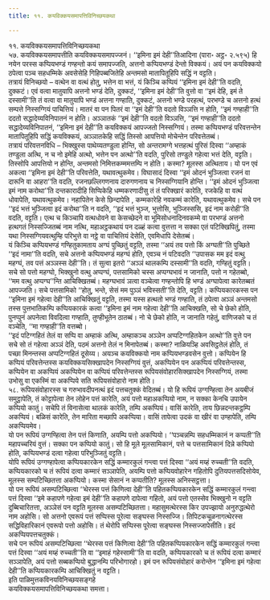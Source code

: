 ```yaml
---
title: ११. कयविक्कयसमापत्तिविनिच्छयकथा

---
```

११. कयविक्कयसमापत्तिविनिच्छयकथा  
५७. कयविक्कयसमापत्तीति कयविक्कयसमापज्जनं। ‘‘इमिना इमं देही’’तिआदिना (पारा॰ अट्ठ॰ २.५९५) हि नयेन परस्स कप्पियभण्डं गण्हन्तो कयं समापज्जति, अत्तनो कप्पियभण्डं देन्तो विक्कयं। अयं पन कयविक्कयो ठपेत्वा पञ्च सहधम्मिके अवसेसेहि गिहिपब्बजितेहि अन्तमसो मातापितूहिपि सद्धिं न वट्टति।  
तत्रायं विनिच्छयो – वत्थेन वा वत्थं होतु, भत्तेन वा भत्तं, यं किञ्चि कप्पियं ‘‘इमिना इमं देही’’ति वदति, दुक्कटं। एवं वत्वा मातुयापि अत्तनो भण्डं देति, दुक्कटं, ‘‘इमिना इमं देही’’ति वुत्तो वा ‘‘इमं देहि, इमं ते दस्सामी’’ति तं वत्वा वा मातुयापि भण्डं अत्तना गण्हाति, दुक्कटं, अत्तनो भण्डे परहत्थं, परभण्डे च अत्तनो हत्थं सम्पत्ते निस्सग्गियं पाचित्तियं। मातरं वा पन पितरं वा ‘‘इमं देही’’ति वदतो विञ्ञत्ति न होति, ‘‘इमं गण्हाही’’ति ददतो सद्धादेय्यविनिपातनं न होति। अञ्ञातकं ‘‘इमं देही’’ति वदतो विञ्ञत्ति, ‘‘इमं गण्हाही’’ति ददतो सद्धादेय्यविनिपातनं, ‘‘इमिना इमं देही’’ति कयविक्कयं आपज्जतो निस्सग्गियं। तस्मा कप्पियभण्डं परिवत्तन्तेन मातापितूहिपि सद्धिं कयविक्कयं, अञ्ञातकेहि सद्धिं तिस्सो आपत्तियो मोचेन्तेन परिवत्तेतब्बं।  
तत्रायं परिवत्तनविधि – भिक्खुस्स पाथेय्यतण्डुला होन्ति, सो अन्तरामग्गे भत्तहत्थं पुरिसं दिस्वा ‘‘अम्हाकं तण्डुला अत्थि, न च नो इमेहि अत्थो, भत्तेन पन अत्थो’’ति वदति, पुरिसो तण्डुले गहेत्वा भत्तं देति, वट्टति। तिस्सोपि आपत्तियो न होन्ति, अन्तमसो निमित्तकम्ममत्तम्पि न होति। कस्मा? मूलस्स अत्थिताय। यो पन एवं अकत्वा ‘‘इमिना इमं देही’’ति परिवत्तेति, यथावत्थुकमेव। विघासादं दिस्वा ‘‘इमं ओदनं भुञ्जित्वा रजनं वा दारूनि वा आहरा’’ति वदति, रजनछल्लिगणनाय दारुगणनाय च निस्सग्गियानि होन्ति। ‘‘इमं ओदनं भुञ्जित्वा इमं नाम करोथा’’ति दन्तकारादीहि सिप्पिकेहि धम्मकरणादीसु तं तं परिक्खारं कारेति, रजकेहि वा वत्थं धोवापेति, यथावत्थुकमेव। नहापितेन केसे छिन्दापेति , कम्मकारेहि नवकम्मं कारेति, यथावत्थुकमेव। सचे पन ‘‘इदं भत्तं भुञ्जित्वा इदं करोथा’’ति न वदति, ‘‘इदं भत्तं भुञ्ज, भुत्तोसि, भुञ्जिस्ससि, इदं नाम करोही’’ति वदति, वट्टति। एत्थ च किञ्चापि वत्थधोवने वा केसच्छेदने वा भूमिसोधनादिनवकम्मे वा परभण्डं अत्तनो हत्थगतं निस्सज्जितब्बं नाम नत्थि, महाअट्ठकथायं पन दळ्हं कत्वा वुत्तत्ता न सक्का एतं पटिक्खिपितुं, तस्मा यथा निस्सग्गियवत्थुम्हि परिभुत्ते वा नट्ठे वा पाचित्तियं देसेति, एवमिधापि देसेतब्बं।  
यं किञ्चि कप्पियभण्डं गण्हितुकामताय अग्घं पुच्छितुं वट्टति, तस्मा ‘‘अयं तव पत्तो किं अग्घती’’ति पुच्छिते ‘‘इदं नामा’’ति वदति, सचे अत्तनो कप्पियभण्डं महग्घं होति, एवञ्च नं पटिवदति ‘‘उपासक मम इदं वत्थु महग्घं, तव पत्तं अञ्ञस्स देही’’ति। तं सुत्वा इतरो ‘‘अञ्ञं थालकम्पि दस्सामी’’ति वदति, गण्हितुं वट्टति। सचे सो पत्तो महग्घो, भिक्खुनो वत्थु अप्पग्घं, पत्तसामिको चस्स अप्पग्घभावं न जानाति, पत्तो न गहेतब्बो, ‘‘मम वत्थु अप्पग्घ’’न्ति आचिक्खितब्बं। महग्घभावं ञत्वा वञ्चेत्वा गण्हन्तोपि हि भण्डं अग्घापेत्वा कारेतब्बतं आपज्जति। सचे पत्तसामिको ‘‘होतु, भन्ते, सेसं मम पुञ्ञं भविस्सती’’ति देति, वट्टति। कप्पियकारकस्स पन ‘‘इमिना इमं गहेत्वा देही’’ति आचिक्खितुं वट्टति, तस्मा यस्स हत्थतो भण्डं गण्हाति, तं ठपेत्वा अञ्ञं अन्तमसो तस्स पुत्तभातिकम्पि कप्पियकारकं कत्वा ‘‘इमिना इमं नाम गहेत्वा देही’’ति आचिक्खति, सो चे छेको होति, पुनप्पुनं अपनेत्वा विवदित्वा गण्हाति, तुण्हीभूतेन ठातब्बं। नो चे छेको होति, न जानाति गहेतुं, वाणिजको च तं वञ्चेति, ‘‘मा गण्हाही’’ति वत्तब्बो।  
‘‘इदं पटिग्गहितं तेलं वा सप्पि वा अम्हाकं अत्थि, अम्हाकञ्च अञ्ञेन अप्पटिग्गहितकेन अत्थो’’ति वुत्ते पन सचे सो तं गहेत्वा अञ्ञं देति, पठमं अत्तनो तेलं न मिनापेतब्बं। कस्मा? नाळियञ्हि अवसिट्ठतेलं होति, तं पच्छा मिनन्तस्स अप्पटिग्गहितं दूसेय्य। अयञ्च कयविक्कयो नाम कप्पियभण्डवसेन वुत्तो। कप्पियेन हि कप्पियं परिवत्तेन्तस्स कयविक्कयसिक्खापदेन निस्सग्गियं वुत्तं, अकप्पियेन पन अकप्पियं परिवत्तेन्तस्स, कप्पियेन वा अकप्पियं अकप्पियेन वा कप्पियं परिवत्तेन्तस्स रूपियसंवोहारसिक्खापदेन निस्सग्गियं, तस्मा उभोसु वा एकस्मिं वा अकप्पिये सति रूपियसंवोहारो नाम होति।  
५८. रूपियसंवोहारस्स च गरुभावदीपनत्थं इदं पत्तचतुक्कं वेदितब्बं। यो हि रूपियं उग्गण्हित्वा तेन अयबीजं समुट्ठापेति, तं कोट्टापेत्वा तेन लोहेन पत्तं कारेति, अयं पत्तो महाअकप्पियो नाम, न सक्का केनचि उपायेन कप्पियो कातुं। सचेपि तं विनासेत्वा थालकं कारेति, तम्पि अकप्पियं। वासिं कारेति, ताय छिन्नदन्तकट्ठम्पि अकप्पियं। बळिसं कारेति, तेन मारिता मच्छापि अकप्पिया। वासिं तापेत्वा उदकं वा खीरं वा उण्हापेति, तम्पि अकप्पियमेव।  
यो पन रूपियं उग्गण्हित्वा तेन पत्तं किणाति, अयम्पि पत्तो अकप्पियो। ‘‘पञ्चन्नम्पि सहधम्मिकानं न कप्पती’’ति महापच्चरियं वुत्तं। सक्का पन कप्पियो कातुं। सो हि मूले मूलसामिकानं, पत्ते च पत्तसामिकानं दिन्ने कप्पियो होति, कप्पियभण्डं दत्वा गहेत्वा परिभुञ्जितुं वट्टति।  
योपि रूपियं उग्गण्हापेत्वा कप्पियकारकेन सद्धिं कम्मारकुलं गन्त्वा पत्तं दिस्वा ‘‘अयं मय्हं रुच्चती’’ति वदति, कप्पियकारको च तं रूपियं दत्वा कम्मारं सञ्ञापेति, अयम्पि पत्तो कप्पियवोहारेन गहितोपि दुतियपत्तसदिसोयेव, मूलस्स सम्पटिच्छितत्ता अकप्पियो। कस्मा सेसानं न कप्पतीति? मूलस्स अनिस्सट्ठत्ता।  
यो पन रूपियं असम्पटिच्छित्वा ‘‘थेरस्स पत्तं किणित्वा देही’’ति पहितकप्पियकारकेन सद्धिं कम्मारकुलं गन्त्वा पत्तं दिस्वा ‘‘इमे कहापणे गहेत्वा इमं देही’’ति कहापणे दापेत्वा गहितो, अयं पत्तो एतस्सेव भिक्खुनो न वट्टति दुब्बिचारितत्ता, अञ्ञेसं पन वट्टति मूलस्स असम्पटिच्छितत्ता। महासुमत्थेरस्स किर उपज्झायो अनुरुद्धत्थेरो नाम अहोसि। सो अत्तनो एवरूपं पत्तं सप्पिस्स पूरेत्वा सङ्घस्स निस्सज्जि। तिपिटकचूळनागत्थेरस्स सद्धिविहारिकानं एवरूपो पत्तो अहोसि। तं थेरोपि सप्पिस्स पूरेत्वा सङ्घस्स निस्सज्जापेसीति। इदं अकप्पियपत्तचतुक्कं।  
सचे पन रूपियं असम्पटिच्छित्वा ‘‘थेरस्स पत्तं किणित्वा देही’’ति पहितकप्पियकारकेन सद्धिं कम्मारकुलं गन्त्वा पत्तं दिस्वा ‘‘अयं मय्हं रुच्चती’’ति वा ‘‘इमाहं गहेस्सामी’’ति वा वदति, कप्पियकारको च तं रूपियं दत्वा कम्मारं सञ्ञापेति, अयं पत्तो सब्बकप्पियो बुद्धानम्पि परिभोगारहो। इमं पन रूपियसंवोहारं करोन्तेन ‘‘इमिना इमं गहेत्वा देही’’ति कप्पियकारकम्पि आचिक्खितुं न वट्टति।  
इति पाळिमुत्तकविनयविनिच्छयसङ्गहे  
कयविक्कयसमापत्तिविनिच्छयकथा समत्ता।  